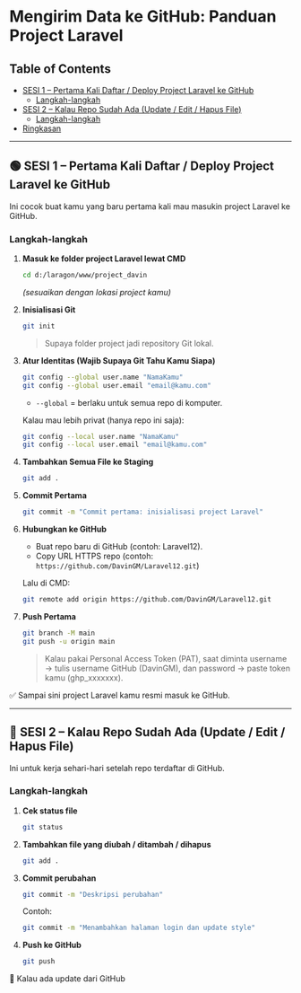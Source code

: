 # Mengirim Data ke GitHub: Panduan Project Laravel

## Table of Contents
- [SESI 1 – Pertama Kali Daftar / Deploy Project Laravel ke GitHub](#sesi-1--pertama-kali-daftar--deploy-project-laravel-ke-github)
    - [Langkah-langkah](#langkah-langkah)
- [SESI 2 – Kalau Repo Sudah Ada (Update / Edit / Hapus File)](#sesi-2--kalau-repo-sudah-ada-update--edit--hapus-file)
    - [Langkah-langkah](#langkah-langkah-1)
- [Ringkasan](#ringkasan)

---

## 🟢 SESI 1 – Pertama Kali Daftar / Deploy Project Laravel ke GitHub

Ini cocok buat kamu yang baru pertama kali mau masukin project Laravel ke GitHub.

### Langkah-langkah

1. **Masuk ke folder project Laravel lewat CMD**
     
     ```bash
     cd d:/laragon/www/project_davin
     ```
     *(sesuaikan dengan lokasi project kamu)*

2. **Inisialisasi Git**

     ```bash
     git init
     ```
     > Supaya folder project jadi repository Git lokal.

3. **Atur Identitas (Wajib Supaya Git Tahu Kamu Siapa)**

     ```bash
     git config --global user.name "NamaKamu"
     git config --global user.email "email@kamu.com"
     ```
     - `--global` = berlaku untuk semua repo di komputer.

     Kalau mau lebih privat (hanya repo ini saja):

     ```bash
     git config --local user.name "NamaKamu"
     git config --local user.email "email@kamu.com"
     ```

4. **Tambahkan Semua File ke Staging**

     ```bash
     git add .
     ```

5. **Commit Pertama**

     ```bash
     git commit -m "Commit pertama: inisialisasi project Laravel"
     ```

6. **Hubungkan ke GitHub**

     - Buat repo baru di GitHub (contoh: Laravel12).
     - Copy URL HTTPS repo (contoh:  
         `https://github.com/DavinGM/Laravel12.git`)

     Lalu di CMD:

     ```bash
     git remote add origin https://github.com/DavinGM/Laravel12.git
     ```

7. **Push Pertama**

     ```bash
     git branch -M main
     git push -u origin main
     ```

     > Kalau pakai Personal Access Token (PAT), saat diminta username → tulis username GitHub (DavinGM), dan password → paste token kamu (ghp_xxxxxxx).

✅ Sampai sini project Laravel kamu resmi masuk ke GitHub.

---

## 🔄 SESI 2 – Kalau Repo Sudah Ada (Update / Edit / Hapus File)

Ini untuk kerja sehari-hari setelah repo terdaftar di GitHub.

### Langkah-langkah

1. **Cek status file**

     ```bash
     git status
     ```

2. **Tambahkan file yang diubah / ditambah / dihapus**

     ```bash
     git add .
     ```

3. **Commit perubahan**

     ```bash
     git commit -m "Deskripsi perubahan"
     ```
     Contoh:
     ```bash
     git commit -m "Menambahkan halaman login dan update style"
     ```

4. **Push ke GitHub**

     ```bash
     git push
     ```

🔁 Kalau ada update dari GitHub

